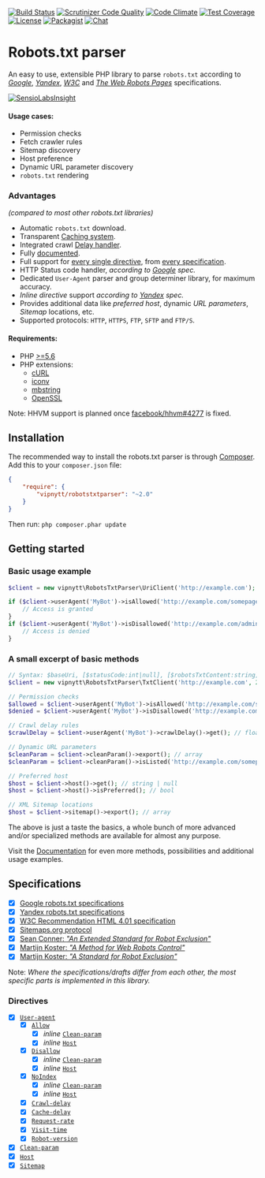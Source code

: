 [![Build Status](https://travis-ci.org/VIPnytt/RobotsTxtParser.svg?branch=master)](https://travis-ci.org/VIPnytt/RobotsTxtParser)
[![Scrutinizer Code Quality](https://scrutinizer-ci.com/g/VIPnytt/RobotsTxtParser/badges/quality-score.png?b=master)](https://scrutinizer-ci.com/g/VIPnytt/RobotsTxtParser/?branch=master)
[![Code Climate](https://codeclimate.com/github/VIPnytt/RobotsTxtParser/badges/gpa.svg)](https://codeclimate.com/github/VIPnytt/RobotsTxtParser)
[![Test Coverage](https://codeclimate.com/github/VIPnytt/RobotsTxtParser/badges/coverage.svg)](https://codeclimate.com/github/VIPnytt/RobotsTxtParser/coverage)
[![License](https://poser.pugx.org/VIPnytt/RobotsTxtParser/license)](https://github.com/VIPnytt/RobotsTxtParser/blob/master/LICENSE)
[![Packagist](https://img.shields.io/packagist/v/vipnytt/robotstxtparser.svg)](https://packagist.org/packages/vipnytt/robotstxtparser)
[![Chat](https://badges.gitter.im/VIPnytt/RobotsTxtParser.svg)](https://gitter.im/VIPnytt/RobotsTxtParser)

# Robots.txt parser
An easy to use, extensible PHP library to parse `robots.txt` according to [_Google_](https://developers.google.com/webmasters/control-crawl-index/docs/robots_txt), [_Yandex_](https://yandex.com/support/webmaster/controlling-robot/robots-txt.xml), [_W3C_](https://www.w3.org/TR/html4/appendix/notes.html#h-B.4.1.1) and [_The Web Robots Pages_](http://www.robotstxt.org/robotstxt.html) specifications.

[![SensioLabsInsight](https://insight.sensiolabs.com/projects/6fb47427-166b-45d0-bd41-40f7a63c2b0c/big.png)](https://insight.sensiolabs.com/projects/6fb47427-166b-45d0-bd41-40f7a63c2b0c)

#### Usage cases:
- Permission checks
- Fetch crawler rules
- Sitemap discovery
- Host preference
- Dynamic URL parameter discovery
- `robots.txt` rendering

### Advantages
_(compared to most other robots.txt libraries)_
- Automatic `robots.txt` download.
- Transparent [Caching system](https://github.com/VIPnytt/RobotsTxtParser/blob/master/docs/sql/cache.md).
- Integrated crawl [Delay handler](https://github.com/VIPnytt/RobotsTxtParser/blob/master/docs/sql/delay.md).
- Fully [documented](https://github.com/VIPnytt/RobotsTxtParser/tree/master/docs).
- Full support for [every single directive](#directives), from [every specification](#specifications).
- HTTP Status code handler, _according to [Google](https://developers.google.com/webmasters/control-crawl-index/docs/robots_txt) spec._
- Dedicated `User-Agent` parser and group determiner library, for maximum accuracy.
- _Inline directive_ support _according to [Yandex](https://yandex.com/support/webmaster/controlling-robot/robots-txt.xml) spec._
- Provides additional data like _preferred host_, dynamic _URL parameters_, _Sitemap_ locations, etc.
- Supported protocols: ``HTTP``, ``HTTPS``, ``FTP``, ``SFTP`` and ``FTP/S``.

#### Requirements:
- PHP [>=5.6](http://php.net/supported-versions.php)
- PHP extensions:
  - [cURL](http://php.net/manual/en/book.curl.php)
  - [iconv](http://php.net/manual/en/book.iconv.php)
  - [mbstring](http://php.net/manual/en/book.mbstring.php)
  - [OpenSSL](http://php.net/manual/en/book.openssl.php)

Note: HHVM support is planned once [facebook/hhvm#4277](https://github.com/facebook/hhvm/issues/4277) is fixed.

## Installation
The recommended way to install the robots.txt parser is through [Composer](http://getcomposer.org). Add this to your `composer.json` file:
```json
{
    "require": {
        "vipnytt/robotstxtparser": "~2.0"
    }
}
```
Then run: ```php composer.phar update```

## Getting started
### Basic usage example
```php
$client = new vipnytt\RobotsTxtParser\UriClient('http://example.com');

if ($client->userAgent('MyBot')->isAllowed('http://example.com/somepage.html')) {
    // Access is granted
}
if ($client->userAgent('MyBot')->isDisallowed('http://example.com/admin')) {
    // Access is denied
}
```
### A small excerpt of basic methods
```php
// Syntax: $baseUri, [$statusCode:int|null], [$robotsTxtContent:string], [$encoding:string], [$byteLimit:int|null]
$client = new vipnytt\RobotsTxtParser\TxtClient('http://example.com', 200, $robotsTxtContent);

// Permission checks
$allowed = $client->userAgent('MyBot')->isAllowed('http://example.com/somepage.html'); // bool
$denied = $client->userAgent('MyBot')->isDisallowed('http://example.com/admin'); // bool

// Crawl delay rules
$crawlDelay = $client->userAgent('MyBot')->crawlDelay()->get(); // float | int

// Dynamic URL parameters
$cleanParam = $client->cleanParam()->export(); // array
$cleanParam = $client->cleanParam()->isListed('http://example.com/somepage/?ref=frontpage'); // bool

// Preferred host
$host = $client->host()->get(); // string | null
$host = $client->host()->isPreferred(); // bool

// XML Sitemap locations
$host = $client->sitemap()->export(); // array
```

The above is just a taste the basics, a whole bunch of more advanced and/or specialized methods are available for almost any purpose.

Visit the [Documentation](https://github.com/VIPnytt/RobotsTxtParser/tree/master/docs) for even more methods, possibilities and additional usage examples.

## Specifications
- [x] [Google robots.txt specifications](https://developers.google.com/webmasters/control-crawl-index/docs/robots_txt)
- [x] [Yandex robots.txt specifications](https://yandex.com/support/webmaster/controlling-robot/robots-txt.xml)
- [x] [W3C Recommendation HTML 4.01 specification](https://www.w3.org/TR/html4/appendix/notes.html#h-B.4.1.2)
- [x] [Sitemaps.org protocol](http://www.sitemaps.org/protocol.html#submit_robots)
- [x] [Sean Conner: _"An Extended Standard for Robot Exclusion"_](http://www.conman.org/people/spc/robots2.html)
- [x] [Martijn Koster: _"A Method for Web Robots Control"_](http://www.robotstxt.org/norobots-rfc.txt)
- [x] [Martijn Koster: _"A Standard for Robot Exclusion"_](http://www.robotstxt.org/orig.html)

Note: _Where the specifications/drafts differ from each other, the most specific parts is implemented in this library._

### Directives
- [x] [`User-agent`](https://github.com/VIPnytt/RobotsTxtParser/blob/master/docs/directives.md#user-agent)
  - [x] [`Allow`](https://github.com/VIPnytt/RobotsTxtParser/blob/master/docs/directives.md#allow)
    - [x] _inline_ [`Clean-param`](https://github.com/VIPnytt/RobotsTxtParser/blob/master/docs/directives.md#inline-clean-param)
    - [x] _inline_ [`Host`](https://github.com/VIPnytt/RobotsTxtParser/blob/master/docs/directives.md#inline-host)
  - [x] [`Disallow`](https://github.com/VIPnytt/RobotsTxtParser/blob/master/docs/directives.md#disallow)
    - [x] _inline_ [`Clean-param`](https://github.com/VIPnytt/RobotsTxtParser/blob/master/docs/directives.md#inline-clean-param)
    - [x] _inline_ [`Host`](https://github.com/VIPnytt/RobotsTxtParser/blob/master/docs/directives.md#inline-host)
  - [x] [`NoIndex`](https://github.com/VIPnytt/RobotsTxtParser/blob/master/docs/directives.md#noindex)
    - [x] _inline_ [`Clean-param`](https://github.com/VIPnytt/RobotsTxtParser/blob/master/docs/directives.md#inline-clean-param)
    - [x] _inline_ [`Host`](https://github.com/VIPnytt/RobotsTxtParser/blob/master/docs/directives.md#inline-host)
  - [x] [`Crawl-delay`](https://github.com/VIPnytt/RobotsTxtParser/blob/master/docs/directives.md#crawl-delay)
  - [x] [`Cache-delay`](https://github.com/VIPnytt/RobotsTxtParser/blob/master/docs/directives.md#cache-delay)
  - [x] [`Request-rate`](https://github.com/VIPnytt/RobotsTxtParser/blob/master/docs/directives.md#request-rate)
  - [x] [`Visit-time`](https://github.com/VIPnytt/RobotsTxtParser/blob/master/docs/directives.md#visit-time)
  - [x] [`Robot-version`](https://github.com/VIPnytt/RobotsTxtParser/blob/master/docs/directives.md#robot-version)
- [x] [`Clean-param`](https://github.com/VIPnytt/RobotsTxtParser/blob/master/docs/directives.md#clean-param)
- [x] [`Host`](https://github.com/VIPnytt/RobotsTxtParser/blob/master/docs/directives.md#host)
- [x] [`Sitemap`](https://github.com/VIPnytt/RobotsTxtParser/blob/master/docs/directives.md#sitemap)
